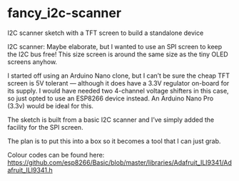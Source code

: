 # fancy_i2c-scanner
I2C scanner sketch with a TFT screen to build a standalone device

I2C scanner: Maybe elaborate, but I wanted to use an SPI screen to keep the I2C bus free! This size screen is around the same size as the tiny OLED screens anyhow.

I started off using an Arduino Nano clone, but I can’t be sure the cheap TFT screen is 5V tolerant — although it does have a 3.3V regulator on-board for its supply. I would have needed two 4-channel voltage shifters in this case, so just opted to use an ESP8266 device instead. An Arduino Nano Pro (3.3v) would be ideal for this.

The sketch is built from a basic I2C scanner and I’ve simply added the facility for the SPI screen.

The plan is to put this into a box so it becomes a tool that I can just grab.


Colour codes can be found here: https://github.com/esp8266/Basic/blob/master/libraries/Adafruit_ILI9341/Adafruit_ILI9341.h
